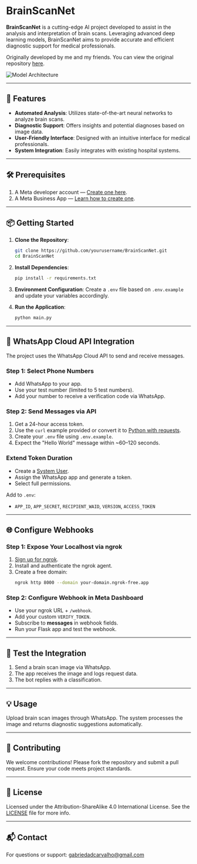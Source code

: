 # BrainScanNet

**BrainScanNet** is a cutting-edge AI project developed to assist in the analysis and interpretation of brain scans. Leveraging advanced deep learning models, BrainScanNet aims to provide accurate and efficient diagnostic support for medical professionals.

Originally developed by me and my friends. You can view the original repository [here](https://github.com/gabrieldadcarvalho/BrainScanNet).

![Model Architecture](https://raw.githubusercontent.com/gabrieldadcarvalho/BrainScanNet/refs/heads/main/plots/brainscannet_structure.jpg)

---

## 🚀 Features

- **Automated Analysis**: Utilizes state-of-the-art neural networks to analyze brain scans.
- **Diagnostic Support**: Offers insights and potential diagnoses based on image data.
- **User-Friendly Interface**: Designed with an intuitive interface for medical professionals.
- **System Integration**: Easily integrates with existing hospital systems.

---

## 🛠 Prerequisites

1. A Meta developer account — [Create one here](https://developers.facebook.com/).
2. A Meta Business App — [Learn how to create one](https://developers.facebook.com/docs/development/create-an-app/).

---

## 📦 Getting Started

1. **Clone the Repository**:
   ```bash
   git clone https://github.com/yourusername/BrainScanNet.git
   cd BrainScanNet
   ```

2. **Install Dependencies**:
   ```bash
   pip install -r requirements.txt
   ```

3. **Environment Configuration**:
   Create a `.env` file based on `.env.example` and update your variables accordingly.

4. **Run the Application**:
   ```bash
   python main.py
   ```

---

## 📡 WhatsApp Cloud API Integration

The project uses the WhatsApp Cloud API to send and receive messages.

### Step 1: Select Phone Numbers

- Add WhatsApp to your app.
- Use your test number (limited to 5 test numbers).
- Add your number to receive a verification code via WhatsApp.

### Step 2: Send Messages via API

1. Get a 24-hour access token.
2. Use the `curl` example provided or convert it to [Python with requests](https://github.com/daveebbelaar/python-whatsapp-bot/blob/main/start/whatsapp_quickstart.py).
3. Create your `.env` file using `.env.example`.
4. Expect the "Hello World" message within ~60–120 seconds.

### Extend Token Duration

- Create a [System User](https://business.facebook.com/settings/system-users).
- Assign the WhatsApp app and generate a token.
- Select full permissions.

Add to `.env`:
- `APP_ID`, `APP_SECRET`, `RECIPIENT_WAID`, `VERSION`, `ACCESS_TOKEN`

---

## 🌐 Configure Webhooks

### Step 1: Expose Your Localhost via ngrok

1. [Sign up for ngrok](https://ngrok.com).
2. Install and authenticate the ngrok agent.
3. Create a free domain:
   ```bash
   ngrok http 8000 --domain your-domain.ngrok-free.app
   ```

### Step 2: Configure Webhook in Meta Dashboard

- Use your ngrok URL + `/webhook`.
- Add your custom `VERIFY_TOKEN`.
- Subscribe to **messages** in webhook fields.
- Run your Flask app and test the webhook.

---

## 🧪 Test the Integration

1. Send a brain scan image via WhatsApp.
2. The app receives the image and logs request data.
3. The bot replies with a classification.

---

## 💡 Usage

Upload brain scan images through WhatsApp. The system processes the image and returns diagnostic suggestions automatically.

---

## 🤝 Contributing

We welcome contributions! Please fork the repository and submit a pull request. Ensure your code meets project standards.

---

## 📄 License

Licensed under the Attribution-ShareAlike 4.0 International License. See the [LICENSE](LICENSE) file for more info.

---

## 📬 Contact

For questions or support: [gabriedadcarvalho@gmail.com](mailto:gabriedadcarvalho@gmail.com)
